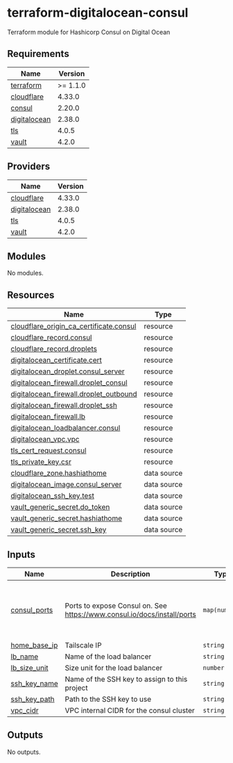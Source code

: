 # terraform-digitalocean-consul
Terraform module for Hashicorp Consul on Digital Ocean

<!-- BEGIN_TF_DOCS -->
## Requirements

| Name | Version |
|------|---------|
| <a name="requirement_terraform"></a> [terraform](#requirement\_terraform) | >= 1.1.0 |
| <a name="requirement_cloudflare"></a> [cloudflare](#requirement\_cloudflare) | 4.33.0 |
| <a name="requirement_consul"></a> [consul](#requirement\_consul) | 2.20.0 |
| <a name="requirement_digitalocean"></a> [digitalocean](#requirement\_digitalocean) | 2.38.0 |
| <a name="requirement_tls"></a> [tls](#requirement\_tls) | 4.0.5 |
| <a name="requirement_vault"></a> [vault](#requirement\_vault) | 4.2.0 |

## Providers

| Name | Version |
|------|---------|
| <a name="provider_cloudflare"></a> [cloudflare](#provider\_cloudflare) | 4.33.0 |
| <a name="provider_digitalocean"></a> [digitalocean](#provider\_digitalocean) | 2.38.0 |
| <a name="provider_tls"></a> [tls](#provider\_tls) | 4.0.5 |
| <a name="provider_vault"></a> [vault](#provider\_vault) | 4.2.0 |

## Modules

No modules.

## Resources

| Name | Type |
|------|------|
| [cloudflare_origin_ca_certificate.consul](https://registry.terraform.io/providers/cloudflare/cloudflare/4.33.0/docs/resources/origin_ca_certificate) | resource |
| [cloudflare_record.consul](https://registry.terraform.io/providers/cloudflare/cloudflare/4.33.0/docs/resources/record) | resource |
| [cloudflare_record.droplets](https://registry.terraform.io/providers/cloudflare/cloudflare/4.33.0/docs/resources/record) | resource |
| [digitalocean_certificate.cert](https://registry.terraform.io/providers/digitalocean/digitalocean/2.38.0/docs/resources/certificate) | resource |
| [digitalocean_droplet.consul_server](https://registry.terraform.io/providers/digitalocean/digitalocean/2.38.0/docs/resources/droplet) | resource |
| [digitalocean_firewall.droplet_consul](https://registry.terraform.io/providers/digitalocean/digitalocean/2.38.0/docs/resources/firewall) | resource |
| [digitalocean_firewall.droplet_outbound](https://registry.terraform.io/providers/digitalocean/digitalocean/2.38.0/docs/resources/firewall) | resource |
| [digitalocean_firewall.droplet_ssh](https://registry.terraform.io/providers/digitalocean/digitalocean/2.38.0/docs/resources/firewall) | resource |
| [digitalocean_firewall.lb](https://registry.terraform.io/providers/digitalocean/digitalocean/2.38.0/docs/resources/firewall) | resource |
| [digitalocean_loadbalancer.consul](https://registry.terraform.io/providers/digitalocean/digitalocean/2.38.0/docs/resources/loadbalancer) | resource |
| [digitalocean_vpc.vpc](https://registry.terraform.io/providers/digitalocean/digitalocean/2.38.0/docs/resources/vpc) | resource |
| [tls_cert_request.consul](https://registry.terraform.io/providers/hashicorp/tls/4.0.5/docs/resources/cert_request) | resource |
| [tls_private_key.csr](https://registry.terraform.io/providers/hashicorp/tls/4.0.5/docs/resources/private_key) | resource |
| [cloudflare_zone.hashiathome](https://registry.terraform.io/providers/cloudflare/cloudflare/4.33.0/docs/data-sources/zone) | data source |
| [digitalocean_image.consul_server](https://registry.terraform.io/providers/digitalocean/digitalocean/2.38.0/docs/data-sources/image) | data source |
| [digitalocean_ssh_key.test](https://registry.terraform.io/providers/digitalocean/digitalocean/2.38.0/docs/data-sources/ssh_key) | data source |
| [vault_generic_secret.do_token](https://registry.terraform.io/providers/hashicorp/vault/4.2.0/docs/data-sources/generic_secret) | data source |
| [vault_generic_secret.hashiathome](https://registry.terraform.io/providers/hashicorp/vault/4.2.0/docs/data-sources/generic_secret) | data source |
| [vault_generic_secret.ssh_key](https://registry.terraform.io/providers/hashicorp/vault/4.2.0/docs/data-sources/generic_secret) | data source |

## Inputs

| Name | Description | Type | Default | Required |
|------|-------------|------|---------|:--------:|
| <a name="input_consul_ports"></a> [consul\_ports](#input\_consul\_ports) | Ports to expose Consul on. See https://www.consul.io/docs/install/ports | `map(number)` | <pre>{<br>  "dns": 8600,<br>  "http": 8500,<br>  "serf-lan": 8301,<br>  "server": 8300<br>}</pre> | no |
| <a name="input_home_base_ip"></a> [home\_base\_ip](#input\_home\_base\_ip) | Tailscale IP | `string` | n/a | yes |
| <a name="input_lb_name"></a> [lb\_name](#input\_lb\_name) | Name of the load balancer | `string` | `"consul-lb"` | no |
| <a name="input_lb_size_unit"></a> [lb\_size\_unit](#input\_lb\_size\_unit) | Size unit for the load balancer | `number` | `1` | no |
| <a name="input_ssh_key_name"></a> [ssh\_key\_name](#input\_ssh\_key\_name) | Name of the SSH key to assign to this project | `string` | `"consul-key"` | no |
| <a name="input_ssh_key_path"></a> [ssh\_key\_path](#input\_ssh\_key\_path) | Path to the SSH key to use | `string` | `"~/.ssh/dokey.pub"` | no |
| <a name="input_vpc_cidr"></a> [vpc\_cidr](#input\_vpc\_cidr) | VPC internal CIDR for the consul cluster | `string` | `"10.10.20.0/24"` | no |

## Outputs

No outputs.
<!-- END_TF_DOCS -->